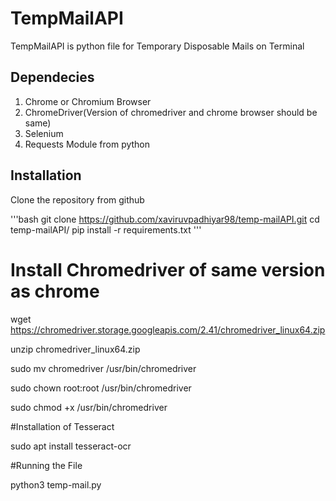 # TempMailAPI 

TempMailAPI is python file for Temporary Disposable Mails on Terminal 

## Dependecies
1. Chrome or Chromium Browser
2. ChromeDriver(Version of chromedriver and chrome browser should be same)
3. Selenium
4. Requests Module from python


## Installation

Clone the repository from github

'''bash
git clone https://github.com/xaviruvpadhiyar98/temp-mailAPI.git
cd temp-mailAPI/
pip install -r requirements.txt
'''

# Install Chromedriver of same version as chrome

wget https://chromedriver.storage.googleapis.com/2.41/chromedriver_linux64.zip

unzip chromedriver_linux64.zip

sudo mv chromedriver /usr/bin/chromedriver

sudo chown root:root /usr/bin/chromedriver

sudo chmod +x /usr/bin/chromedriver



#Installation of Tesseract

sudo apt install tesseract-ocr




#Running the File

python3 temp-mail.py 


